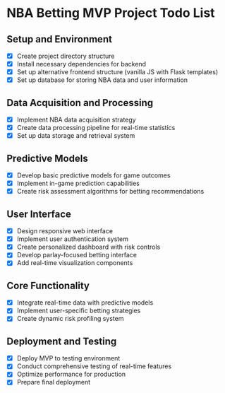 # NBA Betting MVP Project Todo List

## Setup and Environment
- [x] Create project directory structure
- [x] Install necessary dependencies for backend
- [x] Set up alternative frontend structure (vanilla JS with Flask templates)
- [x] Set up database for storing NBA data and user information

## Data Acquisition and Processing
- [x] Implement NBA data acquisition strategy
- [x] Create data processing pipeline for real-time statistics
- [x] Set up data storage and retrieval system

## Predictive Models
- [x] Develop basic predictive models for game outcomes
- [x] Implement in-game prediction capabilities
- [x] Create risk assessment algorithms for betting recommendations

## User Interface
- [x] Design responsive web interface
- [x] Implement user authentication system
- [x] Create personalized dashboard with risk controls
- [x] Develop parlay-focused betting interface
- [x] Add real-time visualization components

## Core Functionality
- [x] Integrate real-time data with predictive models
- [x] Implement user-specific betting strategies
- [x] Create dynamic risk profiling system

## Deployment and Testing
- [x] Deploy MVP to testing environment
- [x] Conduct comprehensive testing of real-time features
- [x] Optimize performance for production
- [x] Prepare final deployment
